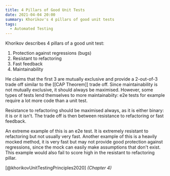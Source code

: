 ```yaml
---
title: 4 Pillars of Good Unit Tests
date: 2021-04-04 20:00
summary: Khorikov's 4 pillars of good unit tests
tags:
  - Automated Testing
---
```


Khorikov describes 4 pillars of a good unit test:

1. Protection against regressions (bugs)
2. Resistant to refactoring
3. Fast feedback
4. Maintainability

He claims that the first 3 are mutually exclusive and provide a 2-out-of-3 trade off similar to the [[CAP Theorem]] trade off. Since maintainability is not mutually exclusive, it should always be maximised. However, some types of tests lend themselves to more maintainabiity: e2e tests for example require a lot more code than a unit test.

Resistance to refactoring should be maximised always, as it is either binary: it is or it isn't. The trade off is then between resistance to refactoring or fast feedback.

An extreme example of this is an e2e test. It is extremely resistant to refactoring but not usually very fast. Another example of this is a heavily mocked method, it is very fast but may not provide good protection against regressions, since the mock can easily make assumptions that don't exist. This example would also fail to score high in the resistant to refactoring pillar.

[@khorikovUnitTestingPrinciples2020] *(Chapter 4)*